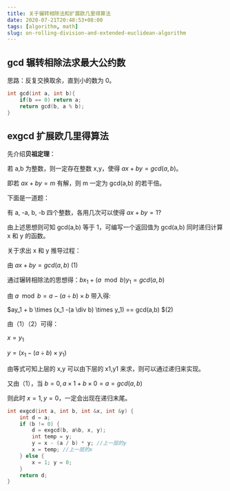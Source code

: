 ```yaml
---
title: 关于辗转相除法和扩展欧几里得算法
date: 2020-07-21T20:48:53+08:00
tags: [algorithm, math]
slug: on-rolling-division-and-extended-euclidean-algorithm
---
```


## gcd 辗转相除法求最大公约数

思路：反复交换取余，直到小的数为 0。

```cpp
int gcd(int a, int b){
	if(b == 0) return a;
	return gcd(b, a % b);
}
```

## exgcd 扩展欧几里得算法

先介绍**贝祖定理**：

若 a,b 为整数，则一定存在整数 x,y，使得 $ax + by = gcd(a,b)$。

即若 $ax + by = m$ 有解，则 m 一定为 gcd(a,b) 的若干倍。

下面是一道题：

有 a, -a, b, -b 四个整数，各用几次可以使得 $ax + by = 1$?

由上述思想则可知 gcd(a,b) 等于 1，可编写一个返回值为 gcd(a,b) 同时递归计算 x 和 y 的函数。

关于求出 x 和 y 推导过程：

由 $ax + by = gcd(a,b)$ (1)

通过辗转相除法的思想得：$bx_1 + (a \mod b) y_1 = gcd(a,b)$

由 $a \mod b = a - (a \div b) \times b$ 带入得:

$ay_1 + b \times (x_1 -(a \div b) \times y_1) == gcd(a,b) $(2)

由（1）（2）可得：

$x = y_1$

$y = (x_1 - (a \div b) \times y_1)$

由等式可知上层的 x,y 可以由下层的 x1,y1 来求，则可以通过递归来实现。

又由（1），当 $b = 0, a \times 1 + b \times 0 = a = gcd(a,b)$

则此时 $x = 1, y = 0$，一定会出现在递归末尾。

```cpp
int exgcd(int a, int b, int &x, int &y) {
	int d = a;
	if (b != 0) {
		d = exgcd(b, a%b, x, y);
		int temp = y;
		y = x - (a / b) * y; //上一层的y
		x = temp; //上一层的x
	} else {
		x = 1; y = 0;
	}
	return d;
}
```
